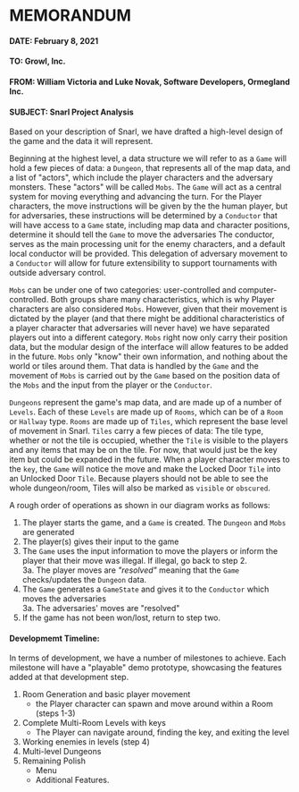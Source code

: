 # MEMORANDUM

#### DATE: February 8, 2021
#### TO: Growl, Inc.
#### FROM: William Victoria and Luke Novak, Software Developers, Ormegland Inc.
#### SUBJECT: Snarl Project Analysis

Based on your description of Snarl, we have drafted a high-level design of the 
game and the data it will represent.

Beginning at the highest level, a data structure we will refer to as a `Game`
will hold a few pieces of data: a `Dungeon`, that represents all of the map
data, and a list of "actors", which include the player characters and the adversary
monsters. These "actors" will be called `Mobs`. The `Game` will act as a central
system for moving everything and advancing the turn. For the Player characters, 
the move instructions will be given by the the human player, but for
adversaries, these instructions will be determined by a `Conductor` that will
have access to a `Game` state, including map data and character positions, determine it
should tell the `Game` to move the adversaries The conductor, serves as the main 
processing unit for the enemy characters, and a default local conductor will be
provided. This delegation of adversary movement to a `Conductor` will allow for
future extensibility to support tournaments with outside adversary control.

`Mobs` can be under one of two categories: user-controlled and computer-controlled.
Both groups share many characteristics, which is why Player characters are also
considered `Mobs`. However, given that their movement is dictated by the player (and
that there might be additional characteristics of a player character that adversaries
will never have) we have separated players out into a different category. `Mobs` right
now only carry their position data, but the modular design of the interface will allow
features to be added in the future. `Mobs` only "know" their own information, and nothing
about the world or tiles around them. That data is handled by the `Game` and the movement
of `Mobs` is carried out by the `Game` based on the position data of the `Mobs` and the
input from the player or the `Conductor`.

`Dungeons` represent the game's map data, and are made up of a number of `Levels`. Each of
these `Levels` are made up of `Rooms`, which can be of a `Room` or `Hallway` type. `Rooms`
are made up of `Tiles`, which represent the base level of movement in Snarl. `Tiles` carry
a few pieces of data: The tile type, whether or not the tile is occupied, whether the `Tile`
is visible to the players and any items that may be on the tile. For now, that would just be
the key item but could be expanded in the future. When a player character moves to the `key`,
the `Game` will notice the move and make the Locked Door `Tile` into an Unlocked Door `Tile`.
Because players should not be able to see the whole dungeon/room, Tiles will also be marked as
`visible` or `obscured`.

A rough order of operations as shown in our diagram works as follows:
1. The player starts the game, and a `Game` is created. The `Dungeon` and `Mobs` are generated
2. The player(s) gives their input to the game
3. The `Game` uses the input information to move the players or inform the player that
their move was illegal. If illegal, go back to step 2.  
3a. The player moves are *"resolved"* meaning that the `Game` checks/updates the `Dungeon` data.
4. The `Game` generates a `GameState` and gives it to the `Conductor` which moves the adversaries  
3a. The adversaries' moves are "resolved"
5. If the game has not been won/lost, return to step two.

#### Developmemt Timeline:

In terms of development, we have a number of milestones to achieve. Each milestone will have a
"playable" demo prototype, showcasing the features added at that development step.

1. Room Generation and basic player movement
    - the Player character can spawn and move around within a Room (steps 1-3)
2. Complete Multi-Room Levels with keys
    - The Player can navigate around, finding the key, and exiting the level
3. Working enemies in levels (step 4)
4. Multi-level Dungeons
5. Remaining Polish
    - Menu
    - Additional Features.
